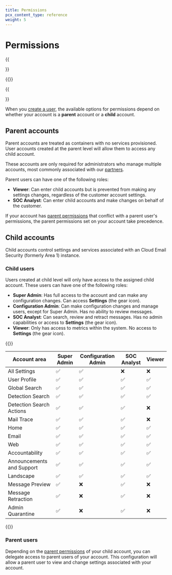 ```yaml
---
title: Permissions
pcx_content_type: reference
weight: 5
---
```


# Permissions

{{<Aside type="warning" header="Area 1 has been renamed">}}

{{<render file="rename-area1-to-ces.md">}}

{{</Aside>}}

When you [create a user](/email-security/account-setup/manage-account-members/#add-user), the available options for permissions depend on whether your account is a **parent** account or a **child** account.

## Parent accounts

Parent accounts are treated as containers with no services provisioned. User accounts created at the parent level will allow them to access any child account.

These accounts are only required for administrators who manage multiple accounts, most commonly associated with our [partners](/email-security/partners/).

Parent users can have one of the following roles:

- **Viewer**: Can enter child accounts but is prevented from making any settings changes, regardless of the customer account settings.
- **SOC Analyst**: Can enter child accounts and make changes on behalf of the customer.

If your account has [parent permissions](/email-security/account-setup/manage-parent-permissions/) that conflict with a parent user's permissions, the parent permissions set on your account take precedence.

## Child accounts

Child accounts control settings and services associated with an Cloud Email Security (formerly Area 1) instance.

### Child users

Users created at child level will only have access to the assigned child account. These users can have one of the following roles:

- **Super Admin**: Has full access to the account and can make any configuration changes. Can access **Settings** (the gear icon).
- **Configuration Admin**: Can make configuration changes and manage users, except for Super Admin. Has no ability to review messages.
- **SOC Analyst**: Can search, review and retract messages. Has no admin capabilities or access to **Settings** (the gear icon).
- **Viewer**: Only has access to metrics within the system. No access to **Settings** (the gear icon).

{{<table-wrap>}}

Account area | Super Admin | Configuration Admin | SOC Analyst | Viewer
--- | --- | --- | --- | ---
All Settings | ✅ | ✅ | ❌ | ❌
User Profile | ✅ | ✅ | ✅ | ✅
Global Search | ✅ | ✅ | ✅ | ✅
Detection Search | ✅ | ✅ | ✅ | ✅
Detection Search Actions | ✅ | ✅ | ✅ | ❌
Mail Trace | ✅ | ✅ | ✅ | ❌
Home | ✅ | ✅ | ✅ | ✅
Email | ✅ | ✅ | ✅ | ✅
Web | ✅ | ✅ | ✅ | ✅
Accountability | ✅ | ✅ | ✅ | ✅
Announcements and Support | ✅ | ✅ | ✅ | ✅
Landscape | ✅ | ✅ | ✅ | ✅
Message Preview | ✅ | ❌ | ✅ | ❌
Message Retraction | ✅ | ❌ | ✅ | ❌
Admin Quarantine | ✅ | ❌ | ✅ | ❌

{{</table-wrap>}}

### Parent users

Depending on the [parent permissions](/email-security/account-setup/manage-parent-permissions/) of your child account, you can delegate access to parent users of your account. This configuration will allow a parent user to view and change settings associated with your account.